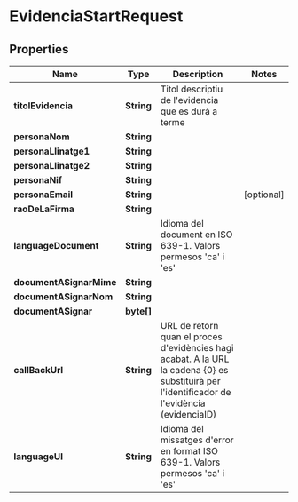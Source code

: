 # EvidenciaStartRequest

## Properties
Name | Type | Description | Notes
------------ | ------------- | ------------- | -------------
**titolEvidencia** | **String** | Titol descriptiu de l&#x27;evidencia que es durà a terme | 
**personaNom** | **String** |  | 
**personaLlinatge1** | **String** |  | 
**personaLlinatge2** | **String** |  | 
**personaNif** | **String** |  | 
**personaEmail** | **String** |  |  [optional]
**raoDeLaFirma** | **String** |  | 
**languageDocument** | **String** | Idioma del document en ISO 639-1. Valors permesos &#x27;ca&#x27; i &#x27;es&#x27; | 
**documentASignarMime** | **String** |  | 
**documentASignarNom** | **String** |  | 
**documentASignar** | **byte[]** |  | 
**callBackUrl** | **String** | URL de retorn quan el proces d&#x27;evidències hagi acabat. A la URL la cadena {0} es substituirà per l&#x27;identificador de l&#x27;evidència (evidenciaID) | 
**languageUI** | **String** | Idioma del missatges d&#x27;error en format ISO 639-1. Valors permesos &#x27;ca&#x27; i &#x27;es&#x27; | 
